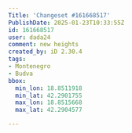 ```yaml
---
Title: 'Changeset #161668517'
PublishDate: 2025-01-23T10:33:55Z
id: 161668517
user: dada24
comment: new heights
created_by: iD 2.30.4
tags:
- Montenegro
- Budva
bbox:
  min_lon: 18.8511918
  min_lat: 42.2901755
  max_lon: 18.8515668
  max_lat: 42.2904577

---
```

